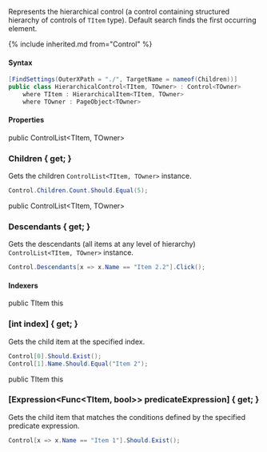 Represents the hierarchical control (a control containing structured hierarchy of controls of `TItem` type). Default search finds the first occurring element.

{% include inherited.md from="Control" %}

#### Syntax

```cs
[FindSettings(OuterXPath = "./", TargetName = nameof(Children))]
public class HierarchicalControl<TItem, TOwner> : Control<TOwner>
    where TItem : HierarchicalItem<TItem, TOwner>
    where TOwner : PageObject<TOwner>
```

#### Properties

<div class="member">
    <span class="head"><span class="keyword">public</span> <span class="type">ControlList</span><wbr>&lt;<span class="type">TItem</span>, <span class="type">TOwner</span>&gt;</span>
    <h3><span class="body">Children</span><span class="tail"> { <span class="keyword">get</span>; }</span></h3>
</div>

Gets the children `ControlList<TItem, TOwner>` instance.

```cs
Control.Children.Count.Should.Equal(5);
```

<div class="member">
    <span class="head"><span class="keyword">public</span> <span class="type">ControlList</span><wbr>&lt;<span class="type">TItem</span>, <span class="type">TOwner</span>&gt;</span>
    <h3><span class="body">Descendants</span><span class="tail"> { <span class="keyword">get</span>; }</span></h3>
</div>

Gets the descendants (all items at any level of hierarchy) `ControlList<TItem, TOwner>` instance.

```cs
Control.Descendants[x => x.Name == "Item 2.2"].Click();
```

#### Indexers

<div class="member">
    <span class="head"><span class="keyword">public</span> <span class="type">TItem</span> <span class="keyword">this</span></span>
    <h3><span class="body">[<span class="keyword">int</span> index]</span><span class="tail"> { <span class="keyword">get</span>; }</span></h3>
</div>

Gets the child item at the specified index.

```cs
Control[0].Should.Exist();
Control[1].Name.Should.Equal("Item 2");
```

<div class="member">
    <span class="head"><span class="keyword">public</span> <span class="type">TItem</span> <span class="keyword">this</span></span>
    <h3><span class="body">[<span class="type">Expression</span><wbr>&lt;<span class="type">Func</span><wbr>&lt;<span class="type">TItem</span>, <span class="keyword">bool</span>&gt;&gt; predicateExpression]</span><span class="tail"> { <span class="keyword">get</span>; }</span></h3>
</div>

Gets the child item that matches the conditions defined by the specified predicate expression.

```cs
Control[x => x.Name == "Item 1"].Should.Exist();
```